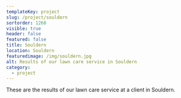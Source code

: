 ```yaml
---
templateKey: project
slug: /project/souldern
sortorder: 1260
visible: true
header: false
featured: false
title: Souldern
location: Souldern
featuredimage: /img/souldern.jpg
alt: Results of our lawn care service in Souldern
category:
  - project
---
```

These are the results of our lawn care service at a client in Souldern.


